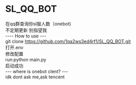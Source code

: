 # SL_QQ_BOT
在qq群查询你sl服人数（onebot)  
不定期更新 别指望我  
---- How to use ---  
git clone https://github.com/1qa2ws3ed4rf1/SL_QQ_BOT.git  
打开.env  
修改配置  
run:python main.py  
启动成功  
--- where is onebot clent? ---  
idk dont ask me,ask tencent